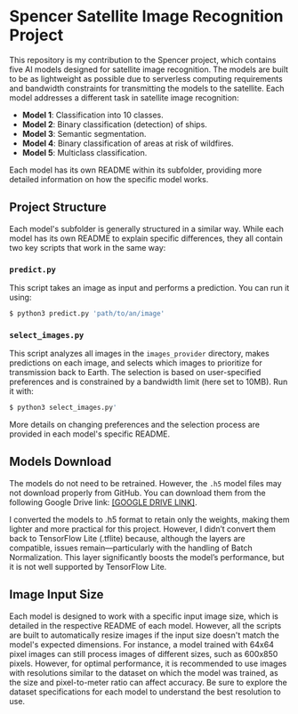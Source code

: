 # Spencer Satellite Image Recognition Project

This repository is my contribution to the Spencer project, which contains five AI models designed for satellite image recognition. The models are built to be as lightweight as possible due to serverless computing requirements and bandwidth constraints for transmitting the models to the satellite. Each model addresses a different task in satellite image recognition:

- **Model 1**: Classification into 10 classes.
- **Model 2**: Binary classification (detection) of ships.
- **Model 3**: Semantic segmentation.
- **Model 4**: Binary classification of areas at risk of wildfires.
- **Model 5**: Multiclass classification.

Each model has its own README within its subfolder, providing more detailed information on how the specific model works. 

## Project Structure

Each model's subfolder is generally structured in a similar way. While each model has its own README to explain specific differences, they all contain two key scripts that work in the same way:


### `predict.py`
This script takes an image as input and performs a prediction. You can run it using:

```bash
$ python3 predict.py 'path/to/an/image'
```

### `select_images.py`
This script analyzes all images in the `images_provider` directory, makes predictions on each image, and selects which images to prioritize for transmission back to Earth. The selection is based on user-specified preferences and is constrained by a bandwidth limit (here set to 10MB). Run it with:

```bash
$ python3 select_images.py'
```
More details on changing preferences and the selection process are provided in each model's specific README.

## Models Download


The models do not need to be retrained. However, the `.h5` model files may not download properly from GitHub. You can download them from the following Google Drive link: [\[GOOGLE DRIVE LINK\]](https://drive.google.com/drive/u/0/folders/1A6bLzWu_pqFJtWKqWd_DxLXVpWTuw2qn).

I converted the models to .h5 format to retain only the weights, making them lighter and more practical for this project. However, I didn’t convert them back to TensorFlow Lite (.tflite) because, although the layers are compatible, issues remain—particularly with the handling of Batch Normalization. This layer significantly boosts the model’s performance, but it is not well supported by TensorFlow Lite.

## Image Input Size

Each model is designed to work with a specific input image size, which is detailed in the respective README of each model. However, all the scripts are built to automatically resize images if the input size doesn't match the model's expected dimensions. For instance, a model trained with 64x64 pixel images can still process images of different sizes, such as 600x850 pixels. However, for optimal performance, it is recommended to use images with resolutions similar to the dataset on which the model was trained, as the size and pixel-to-meter ratio can affect accuracy. Be sure to explore the dataset specifications for each model to understand the best resolution to use.